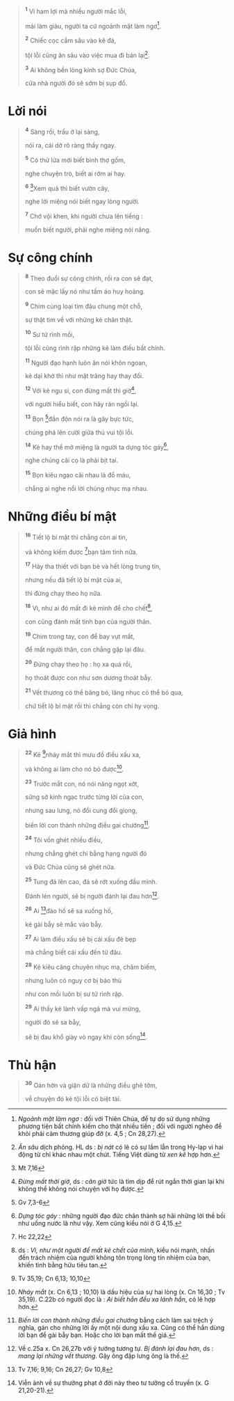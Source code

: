 > <sup><b>1</b></sup> Vì ham lợi mà nhiều người mắc lỗi,
>
> mải làm giàu, người ta cứ ngoảnh mặt làm ngơ[^1-168f05b3-adff-4552-a00b-ebfed0c90f37].
>
> <sup><b>2</b></sup> Chiếc cọc cắm sâu vào kẽ đá,
>
> tội lỗi cũng ăn sâu vào việc mua đi bán lại[^2-168f05b3-adff-4552-a00b-ebfed0c90f37].
>
> <sup><b>3</b></sup> Ai không bền lòng kính sợ Đức Chúa,
>
> cửa nhà người đó sẽ sớm bị sụp đổ.

# Lời nói

> <sup><b>4</b></sup> Sàng rồi, trấu ở lại sàng,
>
> nói ra, cái dở rõ ràng thấy ngay.
>
> <sup><b>5</b></sup> Có thử lửa mới biết bình thợ gốm,
>
> nghe chuyện trò, biết ai rởm ai hay.
>
> <sup><b>6</b></sup> [^1@-168f05b3-adff-4552-a00b-ebfed0c90f37]Xem quả thì biết vườn cây,
>
> nghe lời miệng nói biết ngay lòng người.
>
> <sup><b>7</b></sup> Chớ vội khen, khi người chưa lên tiếng :
>
> muốn biết người, phải nghe miệng nói năng.

# Sự công chính

> <sup><b>8</b></sup> Theo đuổi sự công chính, rồi ra con sẽ đạt,
>
> con sẽ mặc lấy nó như tấm áo huy hoàng.
>
> <sup><b>9</b></sup> Chim cùng loại tìm đậu chung một chỗ,
>
> sự thật tìm về với những kẻ chân thật.
>
> <sup><b>10</b></sup> Sư tử rình mồi,
>
> tội lỗi cũng rình rập những kẻ làm điều bất chính.
>
> <sup><b>11</b></sup> Người đạo hạnh luôn ăn nói khôn ngoan,
>
> kẻ dại khờ thì như mặt trăng hay thay đổi.
>
> <sup><b>12</b></sup> Với kẻ ngu si, con đừng mất thì giờ[^3-168f05b3-adff-4552-a00b-ebfed0c90f37],
>
> với người hiểu biết, con hãy rán ngồi lại.
>
> <sup><b>13</b></sup> Bọn [^2@-168f05b3-adff-4552-a00b-ebfed0c90f37]đần độn nói ra là gây bực tức,
>
> chúng phá lên cười giữa thú vui tội lỗi.
>
> <sup><b>14</b></sup> Kẻ hay thề mở miệng là người ta dựng tóc gáy[^4-168f05b3-adff-4552-a00b-ebfed0c90f37],
>
> nghe chúng cãi cọ là phải bịt tai.
>
> <sup><b>15</b></sup> Bọn kiêu ngạo cãi nhau là đổ máu,
>
> chẳng ai nghe nổi lời chúng nhục mạ nhau.

# Những điều bí mật

> <sup><b>16</b></sup> Tiết lộ bí mật thì chẳng còn ai tin,
>
> và không kiếm được [^3@-168f05b3-adff-4552-a00b-ebfed0c90f37]bạn tâm tình nữa.
>
> <sup><b>17</b></sup> Hãy tha thiết với bạn bè và hết lòng trung tín,
>
> nhưng nếu đã tiết lộ bí mật của ai,
>
> thì đừng chạy theo họ nữa.
>
> <sup><b>18</b></sup> Vì, như ai đó mất đi kẻ mình để cho chết[^5-168f05b3-adff-4552-a00b-ebfed0c90f37],
>
> con cũng đánh mất tình bạn của người thân.
>
> <sup><b>19</b></sup> Chim trong tay, con để bay vụt mất,
>
> để mất người thân, con chẳng gặp lại đâu.
>
> <sup><b>20</b></sup> Đừng chạy theo họ : họ xa quá rồi,
>
> họ thoát được con như sơn dương thoát bẫy.
>
> <sup><b>21</b></sup> Vết thương có thể băng bó, lăng nhục có thể bỏ qua,
>
> chứ tiết lộ bí mật rồi thì chẳng còn chi hy vọng.

# Giả hình

> <sup><b>22</b></sup> Kẻ [^4@-168f05b3-adff-4552-a00b-ebfed0c90f37]nháy mắt thì mưu đồ điều xấu xa,
>
> và không ai làm cho nó bỏ được[^6-168f05b3-adff-4552-a00b-ebfed0c90f37].
>
> <sup><b>23</b></sup> Trước mắt con, nó nói năng ngọt xớt,
>
> sững sờ kinh ngạc trước từng lời của con,
>
> nhưng sau lưng, nó đổi cung đổi giọng,
>
> biến lời con thành những điều gai chướng[^7-168f05b3-adff-4552-a00b-ebfed0c90f37].
>
> <sup><b>24</b></sup> Tôi vốn ghét nhiều điều,
>
> nhưng chẳng ghét chi bằng hạng người đó
>
> và Đức Chúa cũng sẽ ghét nữa.
>
> <sup><b>25</b></sup> Tung đá lên cao, đá sẽ rớt xuống đầu mình.
>
> Đánh lén người, sẽ bị người đánh lại đau hơn[^8-168f05b3-adff-4552-a00b-ebfed0c90f37].
>
> <sup><b>26</b></sup> Ai [^5@-168f05b3-adff-4552-a00b-ebfed0c90f37]đào hố sẽ sa xuống hố,
>
> kẻ gài bẫy sẽ mắc vào bẫy.
>
> <sup><b>27</b></sup> Ai làm điều xấu sẽ bị cái xấu đè bẹp
>
> mà chẳng biết cái xấu đến từ đâu.
>
> <sup><b>28</b></sup> Kẻ kiêu căng chuyên nhục mạ, châm biếm,
>
> nhưng luôn có nguy cơ bị báo thù
>
> như con mồi luôn bị sư tử rình rập.
>
> <sup><b>29</b></sup> Ai thấy kẻ lành vấp ngã mà vui mừng,
>
> người đó sẽ sa bẫy,
>
> sẽ bị đau khổ giày vò ngay khi còn sống[^9-168f05b3-adff-4552-a00b-ebfed0c90f37].

# Thù hận

> <sup><b>30</b></sup> Oán hờn và giận dữ là những điều ghê tởm,
>
> về chuyện đó kẻ tội lỗi có biệt tài.

[^1-168f05b3-adff-4552-a00b-ebfed0c90f37]: *Ngoảnh mặt làm ngơ* : đối với Thiên Chúa, để tự do sử dụng những phương tiện bất chính kiếm cho thật nhiều tiền ; đối với người nghèo để khỏi phải cảm thương giúp đỡ (x. 4,5 ; Cn 28,27).
[^2-168f05b3-adff-4552-a00b-ebfed0c90f37]: *Ăn sâu* dịch phỏng. HL ds : *bị nát* có lẽ có sự lầm lẫn trong Hy-lạp vì hai động từ chỉ khác nhau một chút. Tiếng Việt dùng từ *xen kẽ* hợp hơn.
[^3-168f05b3-adff-4552-a00b-ebfed0c90f37]: *Đừng mất thời giờ*, ds : *căn giờ* tức là tìm dịp để rút ngắn thời gian lại khi không thể không nói chuyện với họ được.
[^4-168f05b3-adff-4552-a00b-ebfed0c90f37]: *Dựng tóc gáy* : những người đạo đức chân thành sợ hãi những lời thề bồi như uống nước lã như vậy. Xem cũng kiểu nói ở G 4,15.
[^5-168f05b3-adff-4552-a00b-ebfed0c90f37]: ds : *Vì, như một người để mất kẻ chết của mình*, kiểu nói mạnh, nhấn đến trách nhiệm của người không tôn trọng lòng tín nhiệm của bạn, khiến tình bằng hữu tiêu tan.
[^6-168f05b3-adff-4552-a00b-ebfed0c90f37]: *Nháy mắt* (x. Cn 6,13 ; 10,10) là dấu hiệu của sự hai lòng (x. Cn 16,30 ; Tv 35,19). C.22b có người đọc là : *Ai biết hắn đều xa lánh hắn*, có lẽ hợp hơn.
[^7-168f05b3-adff-4552-a00b-ebfed0c90f37]: *Biến lời con thành những điều gai chướng* bằng cách làm sai trệch ý nghĩa, gán cho những lời ấy một nội dung xấu xa. Cũng có thể hắn dùng lời bạn để gài bẫy bạn. Hoặc cho lời bạn mất thế giá.
[^8-168f05b3-adff-4552-a00b-ebfed0c90f37]: Về c.25a x. Cn 26,27b với ý tưởng tương tự. *Bị đánh lại đau hơn*, ds : *mang lại những vết thương*. Gậy ông đập lưng ông là thế.
[^9-168f05b3-adff-4552-a00b-ebfed0c90f37]: Viễn ảnh về sự thưởng phạt ở đời này theo tư tưởng cổ truyền (x. G 21,20-21).
[^1@-168f05b3-adff-4552-a00b-ebfed0c90f37]: Mt 7,16
[^2@-168f05b3-adff-4552-a00b-ebfed0c90f37]: Gv 7,3-6
[^3@-168f05b3-adff-4552-a00b-ebfed0c90f37]: Hc 22,22
[^4@-168f05b3-adff-4552-a00b-ebfed0c90f37]: Tv 35,19; Cn 6,13; 10,10
[^5@-168f05b3-adff-4552-a00b-ebfed0c90f37]: Tv 7,16; 9,16; Cn 26,27; Gv 10,8